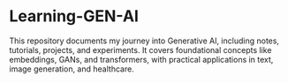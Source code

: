 # Learning-GEN-AI
This repository documents my journey into Generative AI, including notes, tutorials, projects, and experiments. It covers foundational concepts like embeddings, GANs, and transformers, with practical applications in text, image generation, and healthcare.
